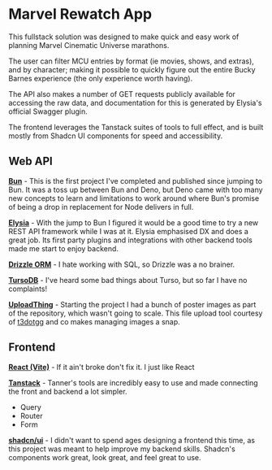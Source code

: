 # Marvel Rewatch App

This fullstack solution was designed to make quick and easy work of planning Marvel Cinematic Universe marathons.

The user can filter MCU entries by format (ie movies, shows, and extras), and by character; making it possible to quickly figure out the entire Bucky Barnes experience (the only experience worth having).

The API also makes a number of GET requests publicly available for accessing the raw data, and documentation for this is generated by Elysia's official Swagger plugin.

The frontend leverages the Tanstack suites of tools to full effect, and is built mostly from Shadcn UI components for speed and accessibility.

## Web API

[**Bun**](https://bun.sh/) -
This is the first project I've completed and published since jumping to Bun. It was a toss up between Bun and Deno, but Deno came with too many new concepts to learn and limitations to work around where Bun's promise of being a drop in replacement for Node delivers in full.

[**Elysia**](https://elysiajs.com/) -
With the jump to Bun I figured it would be a good time to try a new REST API framework while I was at it. Elysia emphasised DX and does a great job. Its first party plugins and integrations with other backend tools made me start to enjoy backend.

[**Drizzle ORM**](https://orm.drizzle.team/) -
I hate working with SQL, so Drizzle was a no brainer.

[**TursoDB**](https://turso.tech/) -
I've heard some bad things about Turso, but so far I have no complaints!

[**UploadThing**](https://github.com/pingdotgg/uploadthing) -
Starting the project I had a bunch of poster images as part of the repository, which wasn't going to scale. This file upload tool courtesy of [t3dotgg](https://github.com/t3dotgg) and co makes managing images a snap.

## Frontend

[**React (Vite)**](https://vite.dev/) -
If it ain't broke don't fix it. I just like React

[**Tanstack**](https://tanstack.com/) -
Tanner's tools are incredibly easy to use and made connecting the front and backend a lot simpler.
- Query
- Router
- Form

[**shadcn/ui**](https://ui.shadcn.com/) -
I didn't want to spend ages designing a frontend this time, as this project was meant to help improve my backend skills. Shadcn's components work great, look great, and feel great to use.

